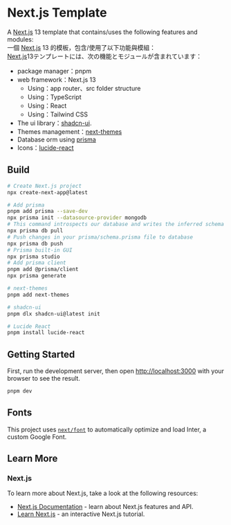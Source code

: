 # Next.js Template

A [Next.js](https://nextjs.org/) 13 template that contains/uses the following features and modules:
<br/>
一個 [Next.js](https://nextjs.org/) 13 的模板，包含/使用了以下功能與模組：
<br/>
[Next.js](https://nextjs.org/)13テンプレートには、次の機能とモジュールが含まれています：

- package manager：pnpm
- web framework：Next.js 13
  - Using：app router、src folder structure
  - Using：TypeScript
  - Using：React
  - Using：Tailwind CSS
- The ui library：[shadcn-ui](https://ui.shadcn.com/).
- Themes management：[next-themes](https://www.npmjs.com/package/next-themes)
- Database orm using [prisma](https://www.prisma.io/)
- Icons：[lucide-react](https://lucide.dev/guide/packages/lucide-react)

## Build

```bash
# Create Next.js project
npx create-next-app@latest

# Add prisma
pnpm add prisma --save-dev
npx prisma init --datasource-provider mongodb
# This command introspects our database and writes the inferred schema into your prisma/schema.prisma file
npx prisma db pull
# Push changes in your prisma/schema.prisma file to database
npx prisma db push
# Prisma built-in GUI
npx prisma studio
# Add prisma client
pnpm add @prisma/client
npx prisma generate

# next-themes
pnpm add next-themes

# shadcn-ui
pnpm dlx shadcn-ui@latest init

# Lucide React
pnpm install lucide-react

```

## Getting Started

First, run the development server, then open [http://localhost:3000](http://localhost:3000) with your browser to see the result.

```bash
pnpm dev
```

## Fonts

This project uses [`next/font`](https://nextjs.org/docs/basic-features/font-optimization) to automatically optimize and load Inter, a custom Google Font.

## Learn More

### Next.js

To learn more about Next.js, take a look at the following resources:

- [Next.js Documentation](https://nextjs.org/docs) - learn about Next.js features and API.
- [Learn Next.js](https://nextjs.org/learn) - an interactive Next.js tutorial.
